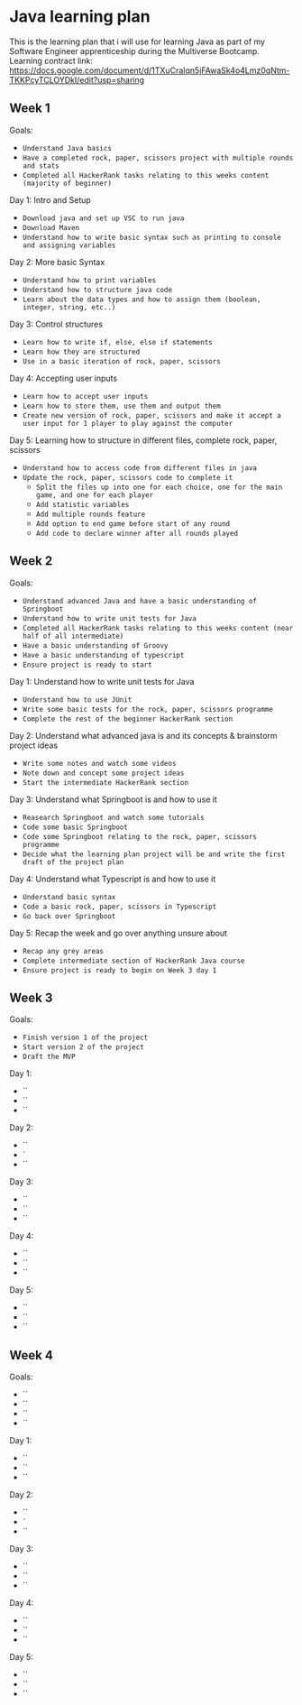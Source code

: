# Java learning plan
This is the learning plan that i will use for learning Java as part of my Software Engineer apprenticeship during the Multiverse Bootcamp.
Learning contract link: https://docs.google.com/document/d/1TXuCraIqn5jFAwaSk4o4Lmz0qNtm-TKKPcyTCLOYDkI/edit?usp=sharing
## Week 1
Goals:
  - `Understand Java basics`
  - `Have a completed rock, paper, scissors project with multiple rounds and stats`
  - `Completed all HackerRank tasks relating to this weeks content (majority of beginner)`

Day 1: Intro and Setup
  - `Download java and set up VSC to run java`
  - `Download Maven`
  - `Understand how to write basic syntax such as printing to console and assigning variables`

Day 2: More basic Syntax
  - `Understand how to print variables`
  - `Understand how to structure java code`
  - `Learn about the data types and how to assign them (boolean, integer, string, etc..)`

Day 3: Control structures
  - `Learn how to write if, else, else if statements`
  - `Learn how they are structured`
  - `Use in a basic iteration of rock, paper, scissors`

Day 4: Accepting user inputs
  - `Learn how to accept user inputs`
  - `Learn how to store them, use them and output them`
  - `Create new version of rock, paper, scissors and make it accept a user input for 1 player to play against the computer`

Day 5: Learning how to structure in different files, complete rock, paper, scissors
  - `Understand how to access code from different files in java`
  - `Update the rock, paper, scissors code to complete it`
    - `Split the files up into one for each choice, one for the main game, and one for each player`
    - `Add statistic variables`
    - `Add multiple rounds feature`
    - `Add option to end game before start of any round`
    - `Add code to declare winner after all rounds played`

## Week 2

Goals:
  - `Understand advanced Java and have a basic understanding of Springboot`
  - `Understand how to write unit tests for Java`
  - `Completed all HackerRank tasks relating to this weeks content (near half of all intermediate)`
  - `Have a basic understanding of Groovy`
  - `Have a basic understanding of typescript`
  - `Ensure project is ready to start`

Day 1: Understand how to write unit tests for Java
  - `Understand how to use JUnit`
  - `Write some basic tests for the rock, paper, scissors programme`
  - `Complete the rest of the beginner HackerRank section`

Day 2: Understand what advanced java is and its concepts & brainstorm project ideas
  - `Write some notes and watch some videos`
  - `Note down and concept some project ideas`
  - `Start the intermediate HackerRank section`

Day 3: Understand what Springboot is and how to use it
  - `Reasearch Springboot and watch some tutorials`
  - `Code some basic Springboot`
  - `Code some Springboot relating to the rock, paper, scissors programme`
  - `Decide what the learning plan project will be and write the first draft of the project plan`

Day 4: Understand what Typescript is and how to use it
  - `Understand basic syntax`
  - `Code a basic rock, paper, scissors in Typescript`
  - `Go back over Springboot`

Day 5: Recap the week and go over anything unsure about
  - `Recap any grey areas`
  - `Complete intermediate section of HackerRank Java course`
  - `Ensure project is ready to begin on Week 3 day 1`

## Week 3

Goals:
  - `Finish version 1 of the project`
  - `Start version 2 of the project`
  - `Draft the MVP`

Day 1:
  - ``
  - ``
  - ``

Day 2:
  - ``
  - `
  - ``

Day 3:
  - ``
  - ``
  - ``

Day 4: 
  - ``
  - ``
  - ``

Day 5: 
  - ``
  - ``
  - ``

## Week 4

Goals:
  - ``
  - ``
  - ``
  - ``

Day 1:
  - ``
  - ``
  - ``

Day 2:
  - ``
  - `
  - ``

Day 3:
  - ``
  - ``
  - ``

Day 4: 
  - ``
  - ``
  - ``

Day 5: 
  - ``
  - ``
  - ``
